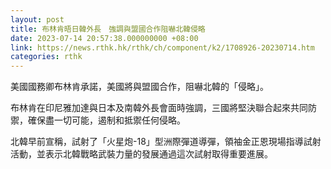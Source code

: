 ```yaml
---
layout: post
title: 布林肯晤日韓外長　強調與盟國合作阻嚇北韓侵略
date: 2023-07-14 20:57:38.000000000 +08:00
link: https://news.rthk.hk/rthk/ch/component/k2/1708926-20230714.htm
categories: rthk
---
```


美國國務卿布林肯承諾，美國將與盟國合作，阻嚇北韓的「侵略」。

布林肯在印尼雅加達與日本及南韓外長會面時強調，三國將堅決聯合起來共同防禦，確保盡一切可能，遏制和抵禦任何侵略。

北韓早前宣稱，試射了「火星炮-18」型洲際彈道導彈，領袖金正恩現場指導試射活動，並表示北韓戰略武裝力量的發展通過這次試射取得重要進展。
